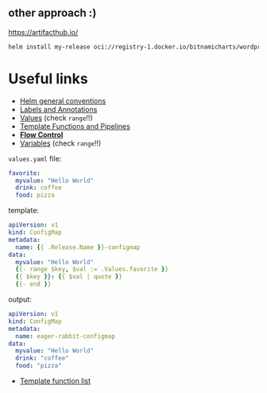 ## other approach :)

https://artifacthub.io/

```sh
helm install my-release oci://registry-1.docker.io/bitnamicharts/wordpress
```

# Useful links
* [Helm general conventions](https://helm.sh/docs/chart_best_practices/conventions/)
* [Labels and Annotations](https://helm.sh/docs/chart_best_practices/labels/)
* [Values](https://helm.sh/docs/chart_best_practices/values/) (check `range`!!)
* [Template Functions and Pipelines](https://helm.sh/docs/chart_template_guide/functions_and_pipelines/)
* **[Flow Control](https://helm.sh/docs/chart_template_guide/control_structures/)** 
* [Variables](https://helm.sh/docs/chart_template_guide/variables/#helm) (check `range`!!)

`values.yaml` file:
```yaml
favorite:
  myvalue: "Hello World"
  drink: coffee
  food: pizza
```

template:
```yaml
apiVersion: v1
kind: ConfigMap
metadata:
  name: {{ .Release.Name }}-configmap
data:
  myvalue: "Hello World"
  {{- range $key, $val := .Values.favorite }}
  {{ $key }}: {{ $val | quote }}
  {{- end }}
```

output:
```yaml
apiVersion: v1
kind: ConfigMap
metadata:
  name: eager-rabbit-configmap
data:
  myvalue: "Hello World"
  drink: "coffee"
  food: "pizza"
```
* [Template function list](https://helm.sh/docs/chart_template_guide/function_list/)